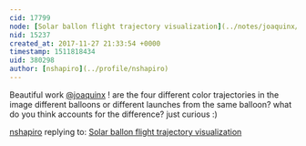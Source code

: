 ```yaml
---
cid: 17799
node: [Solar ballon flight trajectory visualization](../notes/joaquinx/11-25-2017/solar-ballon-flight-trajectory-visualization)
nid: 15237
created_at: 2017-11-27 21:33:54 +0000
timestamp: 1511818434
uid: 380298
author: [nshapiro](../profile/nshapiro)
---
```


Beautiful work [@joaquinx](/profile/joaquinx) ! are the four different color trajectories in the image different balloons or different launches from the same balloon? what do you think accounts for the difference? just curious :)

[nshapiro](../profile/nshapiro) replying to: [Solar ballon flight trajectory visualization](../notes/joaquinx/11-25-2017/solar-ballon-flight-trajectory-visualization)

